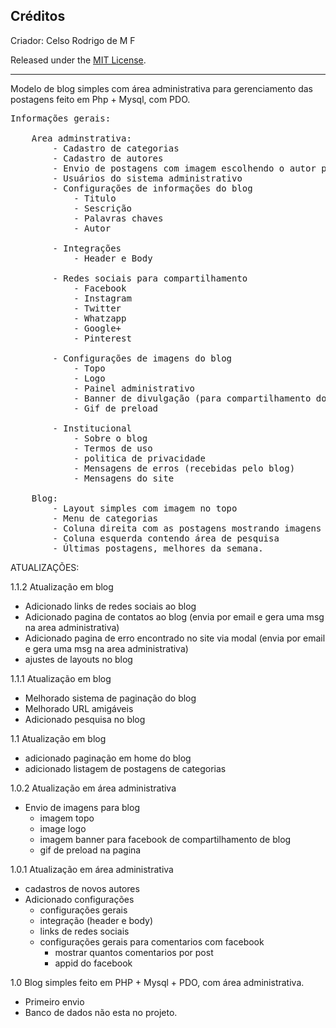 <h2>Créditos</h2>

Criador: Celso Rodrigo de M F

Released under the <a href='https://mit-license.org/'>MIT License</a>.

<hr>

Modelo de blog simples com área administrativa para gerenciamento das postagens
feito em Php + Mysql, com PDO.

<pre>
Informações gerais: 

    Area adminstrativa:
        - Cadastro de categorias
        - Cadastro de autores 
        - Envio de postagens com imagem escolhendo o autor para a postagem
        - Usuários do sistema administrativo
        - Configurações de informações do blog
            - Titulo
            - Sescrição
            - Palavras chaves
            - Autor

        - Integrações
            - Header e Body

        - Redes sociais para compartilhamento
            - Facebook
            - Instagram
            - Twitter
            - Whatzapp
            - Google+
            - Pinterest

        - Configurações de imagens do blog
            - Topo
            - Logo
            - Painel administrativo
            - Banner de divulgação (para compartilhamento do blog)
            - Gif de preload

        - Institucional
            - Sobre o blog
            - Termos de uso
            - politica de privacidade
            - Mensagens de erros (recebidas pelo blog)
            - Mensagens do site

    Blog:
        - Layout simples com imagem no topo
        - Menu de categorias
        - Coluna direita com as postagens mostrando imagens e resumo
        - Coluna esquerda contendo área de pesquisa
        - Últimas postagens, melhores da semana.
</pre>


ATUALIZAÇÕES:

1.1.2
Atualização em blog
- Adicionado links de redes sociais ao blog
- Adicionado pagina de contatos ao blog (envia por email e gera uma msg na area administrativa)
- Adicionado pagina de erro encontrado no site via modal (envia por email e gera uma msg na area administrativa)
- ajustes de layouts no blog

1.1.1
Atualização em blog
- Melhorado sistema de paginação do blog
- Melhorado URL amigáveis
- Adicionado pesquisa no blog

1.1
Atualização em blog
- adicionado paginação em home do blog
- adicionado listagem de postagens de categorias


1.0.2
Atualização em área administrativa
- Envio de imagens para blog
    - imagem topo 
    - image logo
    - imagem banner para facebook de compartilhamento de blog
    - gif de preload na pagina


1.0.1
Atualização em área administrativa 
- cadastros de novos autores
- Adicionado configurações
    - configurações gerais
    - integração (header e body)
    - links de redes sociais
    - configurações gerais para comentarios com facebook
        - mostrar quantos comentarios por post
        - appid do facebook


1.0
Blog simples feito em PHP + Mysql + PDO, com área administrativa.
- Primeiro envio
- Banco de dados não esta no projeto.